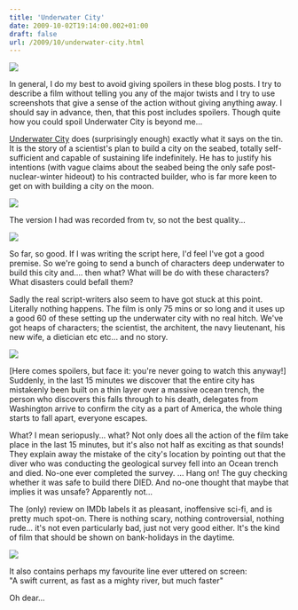 ```yaml
---
title: 'Underwater City'
date: 2009-10-02T19:14:00.002+01:00
draft: false
url: /2009/10/underwater-city.html
---
```


![](/blogspot/AVvXsEgycLkSW25DIT9db8tmWDIeeQBNLWmaws0QAkyI0O_Bqk5fRc7200qG0UIC8jNACn0IFdqBsAi1vZDRmUgX01ybg0644BEduB25NpZkf4fFNkOmPZOLCQjwwQvZ46J1HItxq9PLmaFfqdg/s400/30282sy.jpg)  
  
In general, I do my best to avoid giving spoilers in these blog posts. I try to describe a film without telling you any of the major twists and I try to use screenshots that give a sense of the action without giving anything away. I should say in advance, then, that this post includes spoilers. Though quite how you could spoil Underwater City is beyond me...  
  
[Underwater City](http://www.imdb.com/title/tt0056637/) does (surprisingly enough) exactly what it says on the tin. It is the story of a scientist's plan to build a city on the seabed, totally self-sufficient and capable of sustaining life indefinitely. He has to justify his intentions (with vague claims about the seabed being the only safe post-nuclear-winter hideout) to his contracted builder, who is far more keen to get on with building a city on the moon.  
  

![](/blogspot/AVvXsEhZTkb6CDGpenyq7S9rX0mD8sdeU6HZfp_-chXMCXgWM1XHK_sAYHaTsm_04mZTkapAIoXtVwcdOUJTkjY0U2WFJQiaxaVJG56uPRNhIiss64CFCMK5x3gVNE0ajMpnBicrqW568cU1J_8/s400/Underwater_000.jpg)

The version I had was recorded from tv, so not the best quality...  

  
![](/blogspot/AVvXsEgJ0-uAnMuP-AowYU4xY6UY79ZaWCmNpY7H8lUgzapN-jk0-EdWIep3sJzuPN3XN78xrHRLXEM5L6g8e9L8NlJ9UiaP7_BTHgQmajkLC14qff2Bx6o19fHt2U8AlqNO5H-NTjQP3RWmWog/s400/Underwater_001.jpg)  
  
So far, so good. If I was writing the script here, I'd feel I've got a good premise. So we're going to send a bunch of characters deep underwater to build this city and.... then what? What will be do with these characters? What disasters could befall them?  
  
Sadly the real script-writers also seem to have got stuck at this point. Literally nothing happens. The film is only 75 mins or so long and it uses up a good 60 of these setting up the underwater city with no real hitch. We've got heaps of characters; the scientist, the architent, the navy lieutenant, his new wife, a dietician etc etc... and no story.  
  
![](/blogspot/AVvXsEh_Jv30iWOpuhI6WbXOzF5-nKC-EBUM8EZIvdManc25v6t6ZPTqMGQRBh7xPOlmB17rk0QBEpvmaKJ5RnpGxk5u3fYuE_Q5ncp2hHZo7tvNHOUgynmMGXb5i4JwUwl63LZkoUm7rBJTzuk/s400/Underwater_004.jpg)  
  
\[Here comes spoilers, but face it: you're never going to watch this anyway!\] Suddenly, in the last 15 minutes we discover that the entire city has mistakenly been built on a thin layer over a massive ocean trench, the person who discovers this falls through to his death, delegates from Washington arrive to confirm the city as a part of America, the whole thing starts to fall apart, everyone escapes.  
  
What? I mean seriopusly... what? Not only does all the action of the film take place in the last 15 minutes, but it's also not half as exciting as that sounds! They explain away the mistake of the city's location by pointing out that the diver who was conducting the geological survey fell into an Ocean trench and died. No-one ever completed the survey. ... Hang on! The guy checking whether it was safe to build there DIED. And no-one thought that maybe that implies it was unsafe? Apparently not...  
  
The (only) review on IMDb labels it as pleasant, inoffensive sci-fi, and is pretty much spot-on. There is nothing scary, nothing controversial, nothing rude... it's not even particularly bad, just not very good either. It's the kind of film that should be shown on bank-holidays in the daytime.  
  
![](/blogspot/AVvXsEhRDfl8qEarWBGrepXN6ru7JU57p_Cf_S_rZabtmeGRJtxdw2EcrN0dx0RmK8pbYUJ8rJ7yVdL7l1HkkhXE_79sGzxsp-p-swNZKW3txn21SRKo39-yihm5Q9SUBwH54fYcySqP4HzVasQ/s400/Underwater_010.jpg)  
  
It also contains perhaps my favourite line ever uttered on screen:  
"A swift current, as fast as a mighty river, but much faster"  
  
Oh dear...